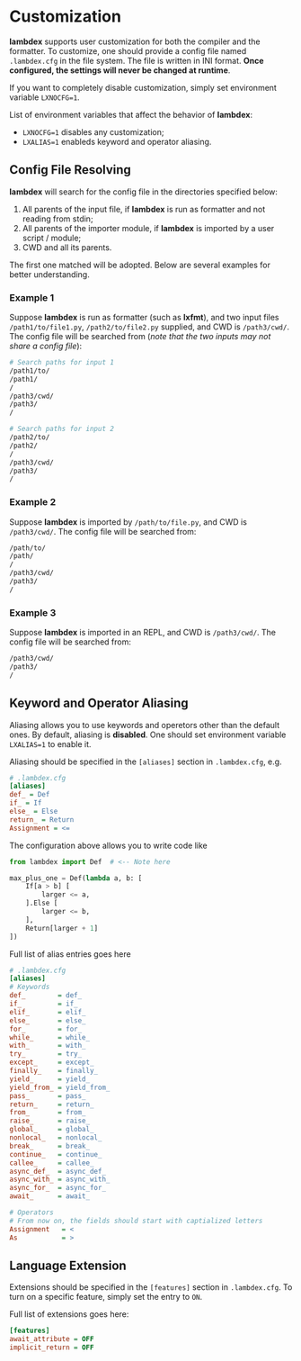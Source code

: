 # Customization

**lambdex** supports user customization for both the compiler and the formatter. To customize, one should provide a config file named `.lambdex.cfg` in the file system. The file is written in INI format. **Once configured, the settings will never be changed at runtime**.

If you want to completely disable customization, simply set environment variable `LXNOCFG=1`.

List of environment variables that affect the behavior of **lambdex**:

- `LXNOCFG=1` disables any customization;
- `LXALIAS=1` enableds keyword and operator aliasing.

## Config File Resolving

**lambdex** will search for the config file in the directories specified below:

1.  All parents of the input file, if **lambdex** is run as formatter and not reading from stdin;
2.  All parents of the importer module, if **lambdex** is imported by a user script / module;
3.  CWD and all its parents.

The first one matched will be adopted. Below are several examples for better understanding.

### Example 1

Suppose **lambdex** is run as formatter (such as **lxfmt**), and two input files `/path1/to/file1.py`, `/path2/to/file2.py` supplied, and CWD is `/path3/cwd/`. The config file will be searched from (_note that the two inputs may not share a config file_):

```bash
# Search paths for input 1
/path1/to/
/path1/
/
/path3/cwd/
/path3/
/

# Search paths for input 2
/path2/to/
/path2/
/
/path3/cwd/
/path3/
/
```

### Example 2

Suppose **lambdex** is imported by `/path/to/file.py`, and CWD is `/path3/cwd/`. The config file will be searched from:

```bash
/path/to/
/path/
/
/path3/cwd/
/path3/
/
```

### Example 3

Suppose **lambdex** is imported in an REPL, and CWD is `/path3/cwd/`. The config file will be searched from:

```bash
/path3/cwd/
/path3/
/
```

## Keyword and Operator Aliasing

Aliasing allows you to use keywords and operetors other than the default ones. By default, aliasing is **disabled**. One should set environment variable `LXALIAS=1` to enable it.

Aliasing should be specified in the `[aliases]` section in `.lambdex.cfg`, e.g.

```ini
# .lambdex.cfg
[aliases]
def_ = Def
if_ = If
else_ = Else
return_ = Return
Assignment = <=
```

The configuration above allows you to write code like

```python
from lambdex import Def  # <-- Note here

max_plus_one = Def(lambda a, b: [
    If[a > b] [
        larger <= a,
    ].Else [
        larger <= b,
    ],
    Return[larger + 1]
])
```

Full list of alias entries goes here

```ini
# .lambdex.cfg
[aliases]
# Keywords
def_        = def_
if_         = if_
elif_       = elif_
else_       = else_
for_        = for_
while_      = while_
with_       = with_
try_        = try_
except_     = except_
finally_    = finally_
yield_      = yield_
yield_from_ = yield_from_
pass_       = pass_
return_     = return_
from_       = from_
raise_      = raise_
global_     = global_
nonlocal_   = nonlocal_
break_      = break_
continue_   = continue_
callee_     = callee_
async_def_  = async_def_
async_with_ = async_with_
async_for_  = async_for_
await_      = await_

# Operators
# From now on, the fields should start with captialized letters
Assignment   = <
As           = >
```

## Language Extension

Extensions should be specified in the `[features]` section in `.lambdex.cfg`. To turn on a specific feature, simply set the entry to `ON`.

Full list of extensions goes here:

```ini
[features]
await_attribute = OFF
implicit_return = OFF
```
